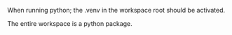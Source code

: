 
When running python; the .venv in the workspace root should be activated.

The entire workspace is a python package.
